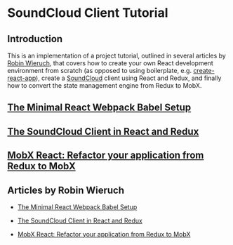 # SoundCloud Client Tutorial

## Introduction

This is an implementation of a project tutorial, outlined in several articles by [Robin Wieruch](https://www.robinwieruch.de), that covers how to create your own React development environment from scratch (as opposed to using boilerplate, e.g. [create-react-app](https://github.com/facebookincubator/create-react-app)), create a [SoundCloud](https://soundcloud.com/) client using React and Redux, and finally how to convert the state management engine from Redux to MobX.

## [The Minimal React Webpack Babel Setup](https://www.robinwieruch.de/minimal-react-webpack-babel-setup/)

## [The SoundCloud Client in React and Redux](https://www.robinwieruch.de/the-soundcloud-client-in-react-redux/)

## [MobX React: Refactor your application from Redux to MobX](https://www.robinwieruch.de/mobx-react/)

## Articles by Robin Wieruch

* [The Minimal React Webpack Babel Setup](https://www.robinwieruch.de/minimal-react-webpack-babel-setup/)

* [The SoundCloud Client in React and Redux](https://www.robinwieruch.de/the-soundcloud-client-in-react-redux/)

* [MobX React: Refactor your application from Redux to MobX](https://www.robinwieruch.de/mobx-react/)
